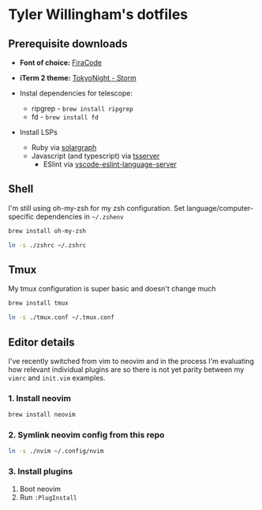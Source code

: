 # Tyler Willingham's dotfiles


## Prerequisite downloads

- **Font of choice:** [FiraCode](https://github.com/ryanoasis/nerd-fonts/tree/master/patched-fonts/FiraCode)
- **iTerm 2 theme:** [TokyoNight - Storm](https://github.com/folke/tokyonight.nvim/blob/main/extras/iterm_tokyonight_storm.itermcolors)

- Instal dependencies for telescope:
  - ripgrep - `brew install ripgrep`
  - fd - `brew install fd`

- Install LSPs
  + Ruby via [solargraph](https://github.com/neovim/nvim-lspconfig/blob/master/doc/server_configurations.md#solargraph)
  + Javascript (and typescript) via [tsserver](https://github.com/neovim/nvim-lspconfig/blob/master/doc/server_configurations.md#tsserver)
    * ESlint via [vscode-eslint-language-server](https://github.com/neovim/nvim-lspconfig/blob/master/doc/server_configurations.md#eslint)

## Shell

I'm still using oh-my-zsh for my zsh configuration. Set language/computer-specific dependencies in
`~/.zshenv`

```bash
brew install oh-my-zsh
```

```bash
ln -s ./zshrc ~/.zshrc
```

## Tmux

My tmux configuration is super basic and doesn't change much

```bash
brew install tmux
```

```bash
ln -s ./tmux.conf ~/.tmux.conf
```

## Editor details

I've recently switched from vim to neovim and in the process I'm evaluating how relevant individual
plugins are so there is not yet parity between my `vimrc` and `init.vim` examples.

### 1. Install neovim

```bash
brew install neovim
```

### 2. Symlink neovim config from this repo

```bash
ln -s ./nvim ~/.config/nvim
```

### 3. Install plugins

1. Boot neovim
2. Run `:PlugInstall`
